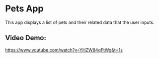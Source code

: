 Pets App
===================================

This app displays a list of pets and their related data that the user inputs.

Video Demo:
-----------
https://www.youtube.com/watch?v=YHZW84qFtWg&t=1s
